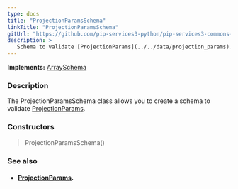 ```yaml
---
type: docs
title: "ProjectionParamsSchema"
linkTitle: "ProjectionParamsSchema"
gitUrl: "https://github.com/pip-services3-python/pip-services3-commons-python"
description: >
   Schema to validate [ProjectionParams](../../data/projection_params).
---
```


**Implements:** [ArraySchema](../array_schema)

### Description

The ProjectionParamsSchema class allows you to create a schema to validate [ProjectionParams](../../data/projection_params).

### Constructors

> ProjectionParamsSchema()

### See also
- #### [ProjectionParams](../../data/projection_params).
